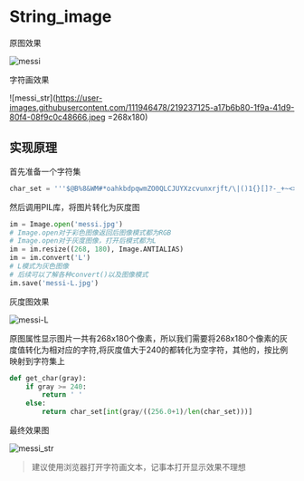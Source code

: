 # String_image
原图效果

![messi](https://user-images.githubusercontent.com/111946478/219236864-c5b73d94-d655-49e7-b2ec-3507832d5fe2.jpg)

字符画效果

![messi_str](https://user-images.githubusercontent.com/111946478/219237125-a17b6b80-1f9a-41d9-80f4-08f9c0c48666.jpeg =268x180)

## 实现原理
首先准备一个字符集

```python
char_set = '''$@B%8&WM#*oahkbdpqwmZO0QLCJUYXzcvunxrjft/\|()1{}[]?-_+~<>i!lI;:,\"^`'. '''
```

然后调用PIL库，将图片转化为灰度图

```python
im = Image.open('messi.jpg')   
# Image.open对于彩色图像返回后图像模式都为RGB
# Image.open对于灰度图像，打开后模式都为L
im = im.resize((268, 180), Image.ANTIALIAS)
im = im.convert('L')
# L模式为灰色图像
# 后续可以了解各种convert()以及图像模式
im.save('messi-L.jpg')
```

灰度图效果

![messi-L](https://user-images.githubusercontent.com/111946478/219238150-195db50f-8447-446d-ac70-7d23ff97788d.jpg)

原图属性显示图片一共有268x180个像素，所以我们需要将268x180个像素的灰度值转化为相对应的字符,将灰度值大于240的都转化为空字符，其他的，按比例映射到字符集上

```python
def get_char(gray):
    if gray >= 240:
        return ' '
    else:
        return char_set[int(gray/((256.0+1)/len(char_set)))]
```

最终效果图

![messi_str](https://user-images.githubusercontent.com/111946478/219239588-2d69c2a5-161b-41b7-be51-9add229674cb.jpeg)

> 建议使用浏览器打开字符画文本，记事本打开显示效果不理想
